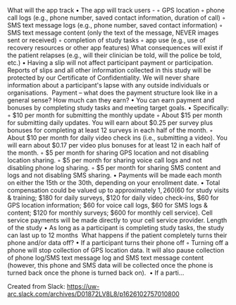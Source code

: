 What will the app track
• The app will track users -
    ◦ GPS location
    ◦ phone call logs (e.g., phone number, saved contact information, duration of call) 
    ◦ SMS text message logs (e.g., phone number, saved contact information)
    ◦ SMS text message content (only the text of the message, NEVER images sent or received)
    ◦ completion of study tasks
    ◦ app use (e.g., use of recovery resources or other app features)
What consequences will exist if the patient relapses (e.g., will their clinician be told, will the police be told, etc.)
• Having a slip will not affect participant payment or participation. Reports of slips and all other information collected in this study will be protected by our Certificate of Confidentiality. We will never share information about a participant's lapse with any outside individuals or organisations. 
Payment – what does the payment structure look like in a general sense? How much can they earn?
• You can earn payment and bonuses by completing study tasks and meeting target goals.
• Specifically:
    ◦ $10 per month for submitting the monthly update
    ◦ About $15 per month for submitting daily updates. You will earn about $0.25 per survey plus bonuses for completing at least 12 surveys in each half of the month.
    ◦ About $10 per month for daily video check ins (i.e., submitting a video). You will earn about $0.17 per video plus bonuses for at least 12 in each half of the month.
    ◦ $5 per month for sharing GPS location and not disabling location sharing.
    ◦ $5 per month for sharing voice call logs and not disabling phone log sharing.
    ◦ $5 per month for sharing SMS content and logs and not disabling SMS sharing.
• Payments will be made each month on either the 15th or the 30th, depending on your enrollment date.
• Total compensation could be valued up to approximately $1,260 ($60 for study visits & training; $180 for daily surveys, $120 for daily video check-ins, $60 for GPS location information; $60 for voice call logs, $60 for SMS logs & content; $120 for monthly surveys; $600 for monthly cell service). Cell service payments will be made directly to your cell service provider.
Length of the study
• As long as a participant is completing study tasks, the study can last up to 12 months 
What happens if the patient completely turns their phone and/or data off?
• If a participant turns their phone off
    ◦ Turning off a phone will stop collection of GPS location data. It will also pause collection of phone log/SMS text message log and SMS text message content (however, this phone and SMS data will be collected once the phone is turned back once the phone is turned back on). 
• If a parti…

Created from Slack: https://uw-arc.slack.com/archives/D01872LV8L8/p1626102757010800